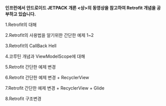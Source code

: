 
 ****인프런에서 안드로이드 JETPACK 개론 <상>의 동영상을 참고하여 Retrofit 개념을 공부하고 있습니다.****
 
 1.Retrofit의 대해
 
 2.Retrofit의 사용법을 알기위한 간단한 예제 1~2
 
 3.Retrofit의 CallBack Hell
 
 4.코루틴 개념과 ViewModelScope에 대해
 
 5.Retrofit 간단한 예제 변경
 
 6.Retrofit 간단한 예제 변경 + RecyclerView
 
 7.Retrofit 간단한 예제 변경 + RecyclerView + Glide
 
 8.Retrofit 구조변경
 
